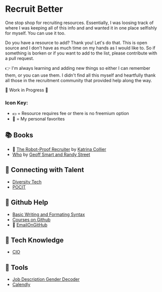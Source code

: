 # Recruit Better
One stop shop for recruiting resources. Essentially, I was loosing track of where I was keeping all of this info and and wanted it in one place selfishly for myself. You can use it too.

Do you have a resource to add? Thank you! Let's do that. This is open source and I don't have as much time on my hands as I would like to. So if something is borken or if you want to add to the list, please contribute with a pull request.

👉 I'm always learning and adding new things so either I can remember them, or you can use them. I didn't find all this myself and heartfully thank all those in the recruitment community that provided help along the way.

🚧  Work in Progress 🚧

### Icon Key:

- 💵 = Resource requires fee or there is no freemium option
- 🖤 = My personal favorites


## 📚 Books

- 🖤 [The Robot-Proof Recruiter](https://www.goodreads.com/en/book/show/43289624-the-robot-proof-recruiter) by [Katrina Collier](https://katrinacollier.com/the-robot-proof-recruiter/)
- [Who](https://www.goodreads.com/en/book/show/4989687) by [Geoff Smart and Randy Street](https://whothebook.com/)

## 🤝 Connecting with Talent
- [Diversity Tech](https://www.diversifytech.co/hire)
- [POCIT](https://peopleofcolorintech.com/)

## 👾 Github Help
- [Basic Writing and Formating Syntax](https://docs.github.com/en/github/writing-on-github/getting-started-with-writing-and-formatting-on-github/basic-writing-and-formatting-syntax)
- [Courses on Github](https://lab.github.com/)
- 🖤 [EmailOnGitHub](https://chrome.google.com/webstore/detail/emailongithub/jjmphadcgcmpdnombcomlmmbmojccmcf)

## 💾 Tech Knowledge
- [CIO](cio.com)

## 🧰 Tools
- [Job Description Gender Decoder](http://gender-decoder.katmatfield.com/)
- [Calendly](https://calendly.com/app/login)


